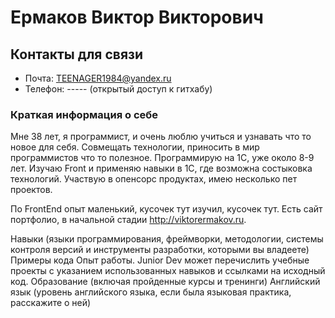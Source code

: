 # Ермаков Виктор Викторович
## Контакты для связи
* Почта: TEENAGER1984@yandex.ru
* Телефон: ----- (открытый доступ к гитхабу)
### Краткая информация о себе 
Мне 38 лет, я программист, и очень люблю учиться и узнавать что то новое для себя. Совмещать технологии, приносить в мир программистов что то полезное.
Программирую на 1С, уже около 8-9 лет. Изучаю Front и применяю навыки в 1С, где возможна состыковка технологий.
Участвую в опенсорс продуктах, имею несколько пет проектов.

По FrontEnd опыт маленький, кусочек тут изучил, кусочек тут.
Есть сайт портфолио, в начальной стадии http://viktorermakov.ru.

Навыки (языки программирования, фреймворки, методологии, системы контроля версий и инструменты разработки, которыми вы владеете)
Примеры кода
Опыт работы. Junior Dev может перечислить учебные проекты с указанием использованных навыков и ссылками на исходный код.
Образование (включая пройденные курсы и тренинги)
Английский язык (уровень английского языка, если была языковая практика, расскажите о ней)